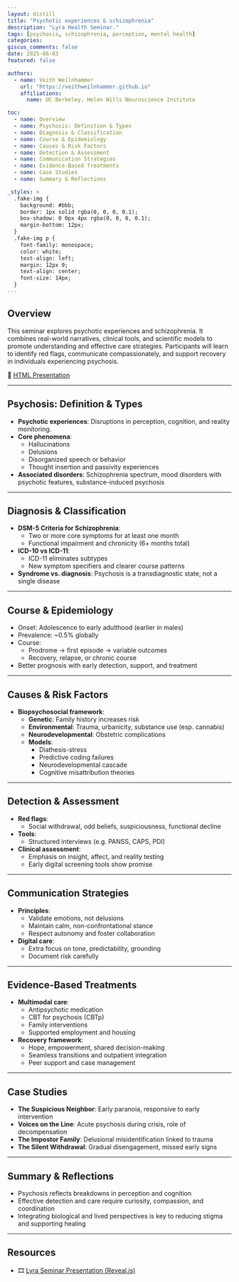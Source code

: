 ```yaml
---
layout: distill
title: "Psychotic experiences & schizophrenia"
description: "Lyra Health Seminar."
tags: [psychosis, schizophrenia, perception, mental health]
categories:
giscus_comments: false
date: 2025-06-03
featured: false

authors:
  - name: Veith Weilnhammer
    url: "https://veithweilnhammer.github.io"
    affiliations:
      name: UC Berkeley, Helen Wills Neuroscience Institute

toc:
  - name: Overview
  - name: Psychosis: Definition & Types
  - name: Diagnosis & Classification
  - name: Course & Epidemiology
  - name: Causes & Risk Factors
  - name: Detection & Assessment
  - name: Communication Strategies
  - name: Evidence-Based Treatments
  - name: Case Studies
  - name: Summary & Reflections

_styles: >
  .fake-img {
    background: #bbb;
    border: 1px solid rgba(0, 0, 0, 0.1);
    box-shadow: 0 0px 4px rgba(0, 0, 0, 0.1);
    margin-bottom: 12px;
  }
  .fake-img p {
    font-family: monospace;
    color: white;
    text-align: left;
    margin: 12px 0;
    text-align: center;
    font-size: 14px;
  }
---
```


## Overview

This seminar explores psychotic experiences and schizophrenia. It combines real-world narratives, clinical tools, and scientific models to promote understanding and effective care strategies. Participants will learn to identify red flags, communicate compassionately, and support recovery in individuals experiencing psychosis.

🔗 [HTML Presentation](https://veithweilnhammer.github.io/assets/reveal/lyra_psychosis.html)

---

## Psychosis: Definition & Types

- **Psychotic experiences**: Disruptions in perception, cognition, and reality monitoring.
- **Core phenomena**:
  - Hallucinations
  - Delusions
  - Disorganized speech or behavior
  - Thought insertion and passivity experiences
- **Associated disorders**: Schizophrenia spectrum, mood disorders with psychotic features, substance-induced psychosis

---

## Diagnosis & Classification

- **DSM-5 Criteria for Schizophrenia**:
  - Two or more core symptoms for at least one month
  - Functional impairment and chronicity (6+ months total)
- **ICD-10 vs ICD-11**:
  - ICD-11 eliminates subtypes
  - New symptom specifiers and clearer course patterns
- **Syndrome vs. diagnosis**: Psychosis is a transdiagnostic state, not a single disease

---

## Course & Epidemiology

- Onset: Adolescence to early adulthood (earlier in males)
- Prevalence: ~0.5% globally
- Course:
  - Prodrome → first episode → variable outcomes
  - Recovery, relapse, or chronic course
- Better prognosis with early detection, support, and treatment

---

## Causes & Risk Factors

- **Biopsychosocial framework**:
  - **Genetic**: Family history increases risk
  - **Environmental**: Trauma, urbanicity, substance use (esp. cannabis)
  - **Neurodevelopmental**: Obstetric complications
  - **Models**:
    - Diathesis-stress
    - Predictive coding failures
    - Neurodevelopmental cascade
    - Cognitive misattribution theories

---

## Detection & Assessment

- **Red flags**:
  - Social withdrawal, odd beliefs, suspiciousness, functional decline
- **Tools**:
  - Structured interviews (e.g. PANSS, CAPS, PDI)
- **Clinical assessment**:
  - Emphasis on insight, affect, and reality testing
  - Early digital screening tools show promise

---

## Communication Strategies

- **Principles**:
  - Validate emotions, not delusions
  - Maintain calm, non-confrontational stance
  - Respect autonomy and foster collaboration
- **Digital care**:
  - Extra focus on tone, predictability, grounding
  - Document risk carefully

---

## Evidence-Based Treatments

- **Multimodal care**:
  - Antipsychotic medication
  - CBT for psychosis (CBTp)
  - Family interventions
  - Supported employment and housing
- **Recovery framework**:
  - Hope, empowerment, shared decision-making
  - Seamless transitions and outpatient integration
  - Peer support and case management

---

## Case Studies

- **The Suspicious Neighbor**: Early paranoia, responsive to early intervention
- **Voices on the Line**: Acute psychosis during crisis, role of decompensation
- **The Impostor Family**: Delusional misidentification linked to trauma
- **The Silent Withdrawal**: Gradual disengagement, missed early signs

---

## Summary & Reflections

- Psychosis reflects breakdowns in perception and cognition
- Effective detection and care require curiosity, compassion, and coordination
- Integrating biological and lived perspectives is key to reducing stigma and supporting healing

---

## Resources

- 🎞️ [Lyra Seminar Presentation (Reveal.js)](https://veithweilnhammer.github.io/assets/reveal/lyra_psychosis.html)